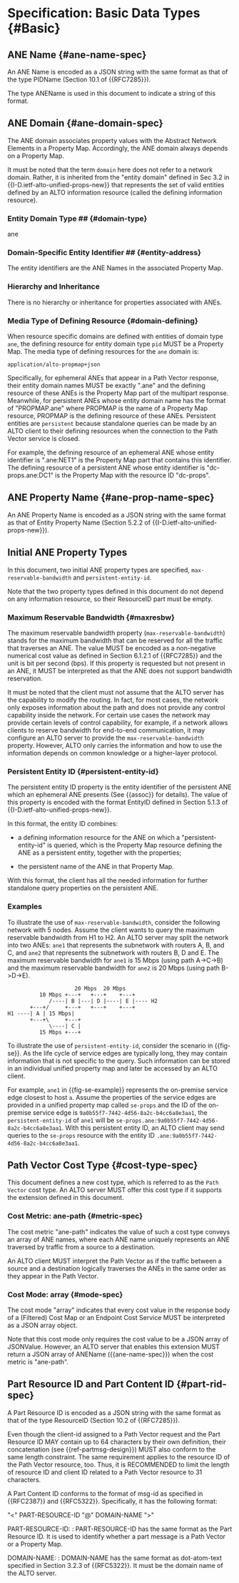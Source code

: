 # Specification: Basic Data Types {#Basic}

## ANE Name {#ane-name-spec}

An ANE Name is encoded as a JSON string with the same format as that of the type
PIDName (Section 10.1 of {{RFC7285}}).

The type ANEName is used in this document to indicate a string of this
format.

## ANE Domain {#ane-domain-spec}

The ANE domain associates property values with the Abstract Network Elements in
a Property Map. Accordingly, the ANE domain always depends on a Property Map.

It must be noted that the term `domain` here does not refer to a network domain.
Rather, it is inherited from the "entity domain" defined in Sec 3.2 in
{{I-D.ietf-alto-unified-props-new}} that represents the set of valid entities
defined by an ALTO information resource (called the defining information
resource).

### Entity Domain Type ## {#domain-type}

ane

### Domain-Specific Entity Identifier ## {#entity-address}

The entity identifiers are the ANE Names in the associated Property Map.

### Hierarchy and Inheritance

There is no hierarchy or inheritance for properties associated with ANEs.

### Media Type of Defining Resource {#domain-defining}

When resource specific domains are defined with entities of domain type `ane`,
the defining resource for entity domain type `pid` MUST be a Property Map. The
media type of defining resources for the `ane` domain is:

    application/alto-propmap+json

Specifically, for ephemeral ANEs that appear in a Path Vector response, their
entity domain names MUST be exactly ".ane" and the defining resource of these
ANEs is the Property Map part of the multipart response. Meanwhile, for
persistent ANEs whose entity domain name has the format of "PROPMAP.ane" where
PROPMAP is the name of a Property Map resource, PROPMAP is the defining resource
of these ANEs. Persistent entities are `persistent` because standalone queries
can be made by an ALTO client to their defining resources when the connection to
the Path Vector service is closed.

For example, the defining resource of an ephemeral ANE whose entity identifier
is ".ane:NET1" is the Property Map part that contains this identifier. The
defining resource of a persistent ANE whose entity identifier is
"dc-props.ane:DC1" is the Property Map with the resource ID "dc-props".


## ANE Property Name {#ane-prop-name-spec}

An ANE Property Name is encoded as a JSON string with the same format as that of
Entity Property Name (Section 5.2.2 of {{I-D.ietf-alto-unified-props-new}}).

## Initial ANE Property Types

In this document, two initial ANE property types are specified,
`max-reservable-bandwidth` and `persistent-entity-id`.

Note that the two property types defined in this document do not depend on any
information resource, so their ResourceID part must be empty.

### Maximum Reservable Bandwidth {#maxresbw}

The maximum reservable bandwidth property (`max-reservable-bandwidth`) stands
for the maximum bandwidth that can be reserved for all the traffic that
traverses an ANE. The value MUST be encoded as a non-negative numerical cost
value as defined in Section 6.1.2.1 of {{RFC7285}} and the unit is bit per
second (bps). If this property is requested but not present in an ANE, it MUST
be interpreted as that the ANE does not support bandwidth reservation.

It must be noted that the client must not assume that the ALTO server has the
capability to modify the routing. In fact, for most cases, the network only
exposes information about the path and does not provide any control capability
inside the network. For certain use cases the network may provide certain levels
of control capability, for example, if a network allows clients to reserve
bandwidth for end-to-end communication, it may configure an ALTO server to
provide the `max-reservable-bandwidth` property. However, ALTO only carries the
information and how to use the information depends on common knowledge or a
higher-layer protocol.

### Persistent Entity ID {#persistent-entity-id}

The persistent entity ID property is the entity identifier of the persistent
ANE which an ephemeral ANE presents (See {{assoc}} for details). The value of
this property is encoded with the format EntityID defined in Section 5.1.3 of
{{I-D.ietf-alto-unified-props-new}}.

In this format, the entity ID combines:

- a defining information resource for the ANE on which a
  "persistent-entity-id" is queried, which is the Property Map resource
  defining the ANE as a persistent entity, together with the properties;

- the persistent name of the ANE in that Property Map.

With this format, the client has all the needed information for further
standalone query properties on the persistent ANE.

### Examples

To illustrate the use of `max-reservable-bandwidth`, consider the following
network with 5 nodes. Assume the client wants to query the maximum reservable
bandwidth from H1 to H2. An ALTO server may split the network into two ANEs:
`ane1` that represents the subnetwork with routers A, B, and C, and `ane2` that
represents the subnetwork with routers B, D and E. The maximum reservable
bandwidth for `ane1` is 15 Mbps (using path A->C->B) and the maximum reservable
bandwidth for `ane2` is 20 Mbps (using path B->D->E).

~~~
                     20 Mbps  20 Mbps
          10 Mbps +---+   +---+    +---+
             /----| B |---| D |----| E |---- H2
       +---+/     +---+   +---+    +---+
H1 ----| A | 15 Mbps|
       +---+\     +---+
             \----| C |
          15 Mbps +---+
~~~

To illustrate the use of `persistent-entity-id`, consider the scenario in
{{fig-se}}. As the life cycle of service edges are typically long, they may
contain information that is not specific to the query. Such information can be
stored in an individual unified property map and later be accessed by an ALTO
client.

For example, `ane1` in {{fig-se-example}} represents the on-premise service edge
closest to host `a`. Assume the properties of the service edges are provided in
a unified property map called `se-props` and the ID of the on-premise service
edge is `9a0b55f7-7442-4d56-8a2c-b4cc6a8e3aa1`, the `persistent-entity-id` of
`ane1` will be `se-props.ane:9a0b55f7-7442-4d56-8a2c-b4cc6a8e3aa1`. With this
persistent entity ID, an ALTO client may send queries to the `se-props` resource
with the entity ID `.ane:9a0b55f7-7442-4d56-8a2c-b4cc6a8e3aa1`.

## Path Vector Cost Type {#cost-type-spec}

This document defines a new cost type, which is referred to as the `Path Vector`
cost type. An ALTO server MUST offer this cost type if it supports the extension
defined in this document.

### Cost Metric: ane-path {#metric-spec}

The cost metric "ane-path" indicates the value of such a cost type conveys an
array of ANE names, where each ANE name uniquely represents an ANE traversed by
traffic from a source to a destination.

An ALTO client MUST interpret the Path Vector as if the traffic between a source
and a destination logically traverses the ANEs in the same order as they appear
in the Path Vector.

### Cost Mode: array {#mode-spec}

The cost mode "array" indicates that every cost value in the response body of a
(Filtered) Cost Map or an Endpoint Cost Service MUST be interpreted as a JSON
array object.

Note that this cost mode only requires the cost value to be a JSON array of
JSONValue. However, an ALTO server that enables this extension MUST return a
JSON array of ANEName ({{ane-name-spec}}) when the cost metric is
"ane-path".

## Part Resource ID and Part Content ID {#part-rid-spec}

A Part Resource ID is encoded as a JSON string with the same format as that of the
type ResourceID (Section 10.2 of {{RFC7285}}).

Even though the client-id assigned to a Path Vector request and the Part
Resource ID MAY contain up to 64 characters by their own definition, their
concatenation (see {{ref-partmsg-design}}) MUST also conform to the same length
constraint. The same requirement applies to the resource ID of the Path Vector
resource, too. Thus, it is RECOMMENDED to limit the length of resource ID and
client ID related to a Path Vector resource to 31 characters.

A Part Content ID conforms to the format of msg-id as specified in
{{RFC2387}} and {{RFC5322}}. Specifically, it has the following format:

  "<" PART-RESOURCE-ID "@" DOMAIN-NAME ">"

PART-RESOURCE-ID:
: PART-RESOURCE-ID has the same format as the Part Resource ID. It is used to
  identify whether a part message is a Path Vector or a Property Map.

DOMAIN-NAME:
: DOMAIN-NAME has the same format as dot-atom-text specified in Section 3.2.3 of
  {{RFC5322}}. It must be the domain name of the ALTO server.
